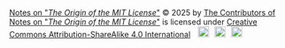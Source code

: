 [Notes on "_The Origin of the MIT License_"](https://github.com/chhsiao1981/notes-on-the-origin-of-the-mit-license) © 2025 by [The Contributors of Notes on "_The Origin of the MIT License_"](https://github.com/chhsiao1981/notes-on-the-origin-of-the-mit-license/graphs/contributors)</a> is licensed under [Creative Commons Attribution-ShareAlike 4.0 International](https://creativecommons.org/licenses/by-sa/4.0/) <img src="https://mirrors.creativecommons.org/presskit/icons/cc.svg" style="width:20px;height:20px;margin-left:10px;"><img src="https://mirrors.creativecommons.org/presskit/icons/by.svg" style="width:20px;height:20px;margin-left:10px;"><img src="https://mirrors.creativecommons.org/presskit/icons/sa.svg" alt="" style="width:20px;height:20px;margin-left:10px;">
